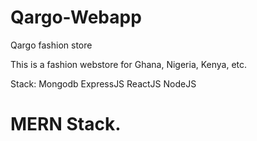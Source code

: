 # Qargo-Webapp
Qargo fashion store

This is a fashion webstore for Ghana, Nigeria, Kenya, etc.

Stack:
Mongodb
ExpressJS
ReactJS
NodeJS

# MERN Stack.

